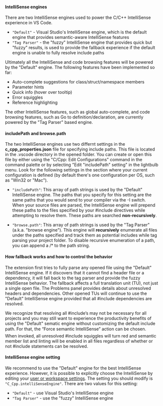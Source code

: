 #### IntelliSense engines

There are two IntelliSense engines used to power the C/C++ IntelliSense experience in VS Code. 

* `"Default"` - Visual Studio's IntelliSense engine, which is the default engine that provides semantic-aware IntelliSense features
* `"Tag Parser"` - the "fuzzy" IntelliSense engine that provides quick but "fuzzy" results, is used to provide the fallback experience if the default engine is unable to fully resolve include paths

Ultimately all the IntelliSense and code browsing features will be powered by the "Default" engine. The following features have been implemented so far:

* Auto-complete suggestions for class/struct/namespace members
* Parameter hints
* Quick info (hover over tooltip)
* Error squiggles
* Reference highlighting

The other IntelliSense features, such as global auto-complete, and code browsing features, such as Go to definition/declaration, are currently powered by the "Tag Parser" based engine.

#### includePath and browse.path
The two IntelliSense engines use two differnt settings in the **c_cpp_properties.json** file for specifying include paths. This file is located in the .vscode directory in the opened folder. You can create or open this file by either using the "C/Cpp: Edit Configurations" command in the command palette or by selecting "Edit "includePath" setting" in the lightbulb menu. Look for the following settings in the section where your current configuration is defined (by default there's one configuration per OS, such as "Win32 or "Mac").

* `"includePath"`: This array of path strings is used by the "Default" IntelliSense engine. The paths that you specify for this setting are the same paths that you would send to your compiler via the -I switch. When your source files are parsed, the IntelliSense engine will prepend these paths to the files specified by your #include directives while attempting to resolve them. These paths are searched **non-recursively**.

* `"browse.path"`: This array of path strings is used by the "Tag Parser" (a.k.a. "browse engine"). This engine will **recursively** enumerate all files under the paths specified and track them as potential includes while tag parsing your project folder. To disable recursive enumeration of a path, you can append a /* to the path string.

#### How fallback works and how to control the behavior

The extension first tries to fully parse any opened file using the "Default" IntelliSense engine. If it discovers that it cannot find a header file or a dependency, it will fall back to the tag parser and provide the fuzzy IntelliSense behavior. The fallback affects a full translation unit (TU), not just a single open file. The Problems panel provides details about unresolved headers and dependencies. Other opened TUs will continue to use the "Default" IntelliSense engine provided that all #include dependencies are resolved. 

We recognize that resolving all #include’s may not be necessary for all projects and you may still want to experience the productivity benefits of using the "Default" sematic engine without customizing the default include path. For that, the “Force semantic IntelliSense” action can be chosen. When invoked, all unresolved #include squiggles will turn red and semantic member list and linting will be enabled in all files regardless of whether or not #include statements can be resolved.

#### IntelliSense engine setting
We recommend to use the "Default" engine for the best IntelliSense experience. However, it is possible to explicitly choose the IntelliSense by editing your [user or workspace settings](https://code.visualstudio.com/docs/getstarted/settings). The setting you should modify is `"C_Cpp.intelliSenseEngine"`. There are two values for this setting:

* `"Default"` - use Visual Studio's IntelliSense engine 
* `"Tag Parser"` - use the "fuzzy" IntelliSense engine